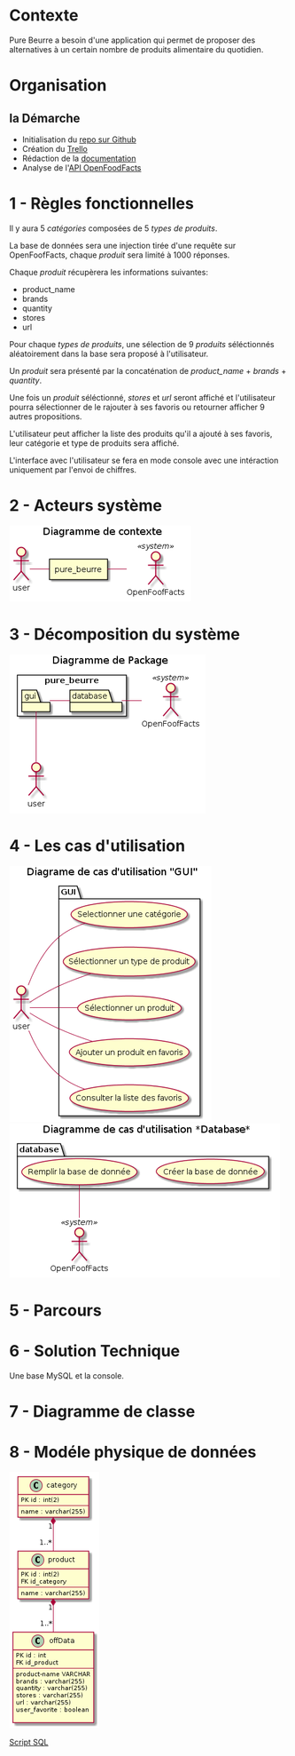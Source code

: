 # Contexte

Pure Beurre a besoin d'une application qui permet de proposer des alternatives à un certain nombre de produits alimentaire du quotidien.

# Organisation

## la Démarche
* Initialisation du [repo sur Github](https://github.com/Zepmanbc/oc_dapython_pr5)
* Création du [Trello](https://trello.com/b/NFvfd67Q/ocdapythonpr5)
* Rédaction de la [documentation](https://github.com/Zepmanbc/oc_dapython_pr5/blob/master/doc/documentation.md)
* Analyse de l'[API OpenFoodFacts](https://en.wiki.openfoodfacts.org/API/Read/Search)

# 1 - Règles fonctionnelles

Il y aura 5 *catégories* composées de 5 *types de produits*.

La base de données sera une injection tirée d'une requête sur OpenFoofFacts, chaque *produit* sera limité à 1000 réponses.

Chaque *produit* récupèrera les informations suivantes:
* product_name
* brands
* quantity
* stores
* url

Pour chaque *types de produits*, une sélection de 9 *produits* séléctionnés aléatoirement dans la base sera proposé à l'utilisateur.

Un *produit* sera présenté par la concaténation de *product_name* + *brands* + *quantity*.

Une fois un *produit* séléctionné, *stores* et *url* seront affiché et l'utilisateur pourra sélectionner de le rajouter à ses favoris ou retourner afficher 9 autres propositions.

L'utilisateur peut afficher la liste des produits qu'il a ajouté à ses favoris, leur catégorie et type de produits sera affiché.

L'interface avec l'utilisateur se fera en mode console avec une intéraction uniquement par l'envoi de chiffres.

# 2 - Acteurs système

![Diagramme de contexte](img/00_context.png)

# 3 - Décomposition du système

![Diagramme de package](img/01_package.png)

# 4 - Les cas d'utilisation

![Diagramme de cas d'utilisation GUI](img/02_uc_gui.png)
![Diagramme de cas d'utilisation DATABASE](img/02_uc_database.png)

# 5 - Parcours

# 6 - Solution Technique
Une base MySQL et la console.

# 7 - Diagramme de classe

# 8 - Modéle physique de données

![Modèle Physique de donnée](img/06_MPD.png)

[Script SQL](../app/static/dboff.sql)


